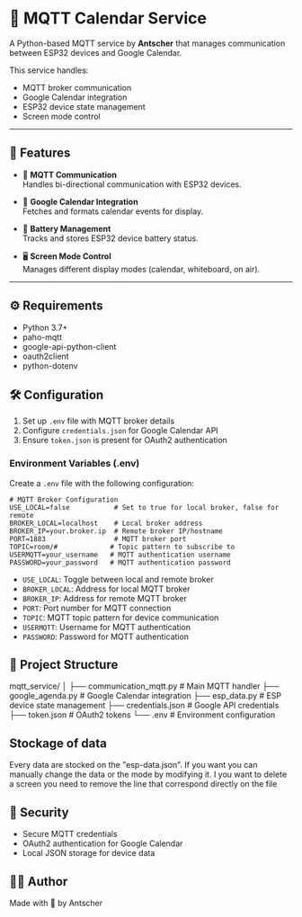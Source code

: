 # 📡 MQTT Calendar Service

A Python-based MQTT service by **Antscher** that manages communication between ESP32 devices and Google Calendar.

This service handles:
- MQTT broker communication
- Google Calendar integration
- ESP32 device state management
- Screen mode control

---

## 🚀 Features

- 🔄 **MQTT Communication**  
  Handles bi-directional communication with ESP32 devices.

- 📅 **Google Calendar Integration**  
  Fetches and formats calendar events for display.

- 🔋 **Battery Management**  
  Tracks and stores ESP32 device battery status.

- 🖥️ **Screen Mode Control**  
  Manages different display modes (calendar, whiteboard, on air).

---

## ⚙️ Requirements

- Python 3.7+
- paho-mqtt
- google-api-python-client
- oauth2client
- python-dotenv

## 🛠️ Configuration

1. Set up `.env` file with MQTT broker details
2. Configure `credentials.json` for Google Calendar API
3. Ensure `token.json` is present for OAuth2 authentication

### Environment Variables (.env)

Create a `.env` file with the following configuration:

```properties
# MQTT Broker Configuration
USE_LOCAL=false           # Set to true for local broker, false for remote
BROKER_LOCAL=localhost    # Local broker address
BROKER_IP=your.broker.ip  # Remote broker IP/hostname
PORT=1883                 # MQTT broker port
TOPIC=room/#             # Topic pattern to subscribe to
USERMQTT=your_username   # MQTT authentication username
PASSWORD=your_password   # MQTT authentication password
```

- `USE_LOCAL`: Toggle between local and remote broker
- `BROKER_LOCAL`: Address for local MQTT broker
- `BROKER_IP`: Address for remote MQTT broker
- `PORT`: Port number for MQTT connection
- `TOPIC`: MQTT topic pattern for device communication
- `USERMQTT`: Username for MQTT authentication
- `PASSWORD`: Password for MQTT authentication

## 📁 Project Structure

mqtt_service/
│
├── communication_mqtt.py   # Main MQTT handler
├── google_agenda.py       # Google Calendar integration
├── esp_data.py           # ESP device state management
├── credentials.json      # Google API credentials
├── token.json           # OAuth2 tokens
└── .env                 # Environment configuration

## Stockage of data

Every data are stocked on the "esp-data.json". If you want you can manually change the data or the mode by modifying it. I you want to delete a screen you need to remove the line that correspond  directly on the file

## 🔐 Security
- Secure MQTT credentials
- OAuth2 authentication for Google Calendar
- Local JSON storage for device data

## 🧑‍💻 Author
Made with 🧠 by Antscher
